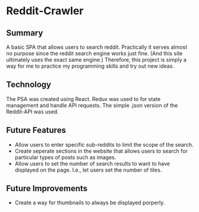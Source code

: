 # Reddit-Crawler
## Summary
A basic SPA that allows users to search reddit. 
Practically it serves almost no purpose since the reddit search engine works just fine. 
(And this site ultimately uses the exact same engine.) Therefore, this project is simply a way for me to practice my programming skills and try out new ideas.
## Technology
The PSA was created using React. Redux was used to for state management and handle API requests. The simple .json version of the Reddit-API was used.

## Future Features
 - Allow users to enter specific sub-reddits to limit the scope of the search.
 - Create seperate sections in the website that allows users to search for particular types of posts such as images.
 - Allow users to set the number of search results to want to have displayed on the page. I.e., let users set the number of tiles.

## Future Improvements
 - Create a way for thumbnails to always be displayed porperly.
